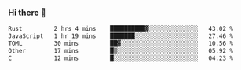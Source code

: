 ### Hi there 👋

<!--
**WShiBin/WShiBin** is a ✨ _special_ ✨ repository because its `README.md` (this file) appears on your GitHub profile.

Here are some ideas to get you started:

- 🔭 I’m currently working on ...
- 🌱 I’m currently learning ...
- 👯 I’m looking to collaborate on ...
- 🤔 I’m looking for help with ...
- 💬 Ask me about ...
- 📫 How to reach me: ...
- 😄 Pronouns: ...
- ⚡ Fun fact: ...
-->

<!--START_SECTION:waka-->

```txt
Rust         2 hrs 4 mins    ██████████▓░░░░░░░░░░░░░░   43.02 %
JavaScript   1 hr 19 mins    ███████░░░░░░░░░░░░░░░░░░   27.46 %
TOML         30 mins         ██▓░░░░░░░░░░░░░░░░░░░░░░   10.56 %
Other        17 mins         █▒░░░░░░░░░░░░░░░░░░░░░░░   05.92 %
C            12 mins         █░░░░░░░░░░░░░░░░░░░░░░░░   04.23 %
```

<!--END_SECTION:waka-->
